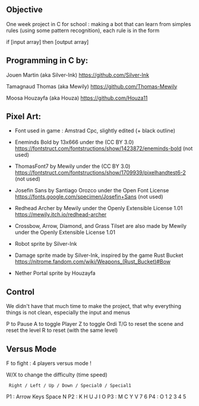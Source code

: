 ## Objective

One week project in C for school : making a bot that can learn from simples rules (using some pattern recognition), each rule is in the form

if [input array] then [output array]

## Programming in C by:

Jouen Martin (aka Silver-Ink)
https://github.com/Silver-Ink

Tamagnaud Thomas (aka Mewily) 
https://github.com/Thomas-Mewily

Moosa Houzayfa   (aka Houza)
https://github.com/Houza11

## Pixel Art:

- Font used in game : Amstrad Cpc, slightly edited (+ black outline)

- Eneminds Bold by 13x666 under the (CC BY 3.0) https://fontstruct.com/fontstructions/show/1423872/eneminds-bold (not used)

- ThomasFont7 by Mewily under the (CC BY 3.0) https://fontstruct.com/fontstructions/show/1709939/pixelhandtest6-2 (not used)

- Josefin Sans by Santiago Orozco under the Open Font License https://fonts.google.com/specimen/Josefin+Sans (not used)

- Redhead Archer by Mewily under the Openly Extensible License 1.01 https://mewily.itch.io/redhead-archer 

- Crossbow, Arrow, Diamond, and Grass Tilset are also made by Mewily under the Openly Extensible License 1.01

- Robot sprite by Silver-Ink

- Damage sprite made by Silver-Ink, inspired by the game Rust Bucket https://nitrome.fandom.com/wiki/Weapons_(Rust_Bucket)#Bow

- Nether Portal sprite by Houzayfa

## Control

We didn't have that much time to make the project, that why everything things is not clean, especially the input and menus

P to Pause
A to toggle Player
Z to toggle Ordi
T/G to reset the scene and reset the level
R to reset (with the same level)

## Versus Mode 

F to fight : 4 players versus mode !

W/X to change the difficulty (time speed)

     Right / Left / Up / Down / Special0 / Special1
P1 :           Arrow Keys        Space     N
P2 :   K      H     U     J       I        O
P3 :   M      C     Y     V       7        6
P4 :   O      1     2     3       4        5